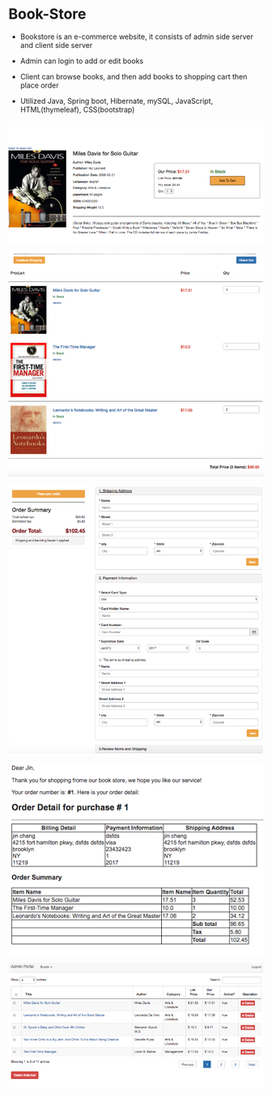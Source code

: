 # Book-Store
* Bookstore is an e-commerce website, it consists of admin side server and client side server

* Admin can login to add or edit books

* Client can browse books, and then add books to shopping cart then place order

* Utilized Java, Spring boot, Hibernate, mySQL, JavaScript, HTML(thymeleaf), CSS(bootstrap)

![screenshot](https://github.com/JinCheng87/book-store/blob/master/src/main/resources/static/image/Screen%20Shot%202017-10-09%20at%209.12.12%20PM.png)

![screenshot](https://github.com/JinCheng87/book-store/blob/master/src/main/resources/static/image/Screen%20Shot%202017-10-09%20at%209.18.53%20PM.png)

![screenshot](https://github.com/JinCheng87/book-store/blob/master/src/main/resources/static/image/Screen%20Shot%202017-10-09%20at%209.19.26%20PM.png)

![screenshot](https://github.com/JinCheng87/book-store/blob/master/src/main/resources/static/image/Screen%20Shot%202017-10-09%20at%209.21.25%20PM.png)

![screenshot](https://github.com/JinCheng87/book-store/blob/master/src/main/resources/static/image/Screen%20Shot%202017-10-09%20at%209.29.18%20PM.png)